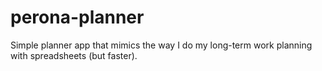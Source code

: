 # perona-planner
Simple planner app that mimics the way I do my long-term work planning with spreadsheets (but faster). 

